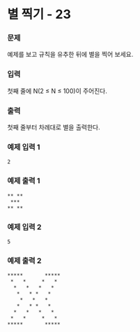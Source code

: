 # 별 찍기 - 23
### 문제 

예제를 보고 규칙을 유추한 뒤에 별을 찍어 보세요.

### 입력

첫째 줄에 N(2 ≤ N ≤ 100)이 주어진다.

### 출력

첫째 줄부터 차례대로 별을 출력한다.

### 예제 입력 1

~~~
2
~~~

### 예제 출력 1

~~~
** **
 ***
** **
~~~

### 예제 입력 2

~~~
5
~~~

### 예제 출력 2

~~~
*****       *****
 *   *     *   *
  *   *   *   *
   *   * *   *
    *   *   *
   *   * *   *
  *   *   *   *
 *   *     *   *
*****       *****
~~~

